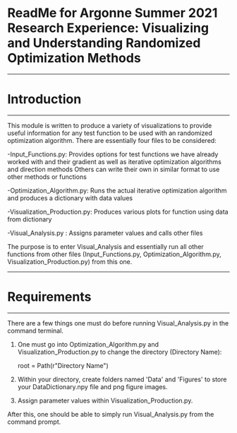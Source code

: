 # ReadMe for Argonne Summer 2021 Research Experience: Visualizing and Understanding Randomized Optimization Methods

--------------------------------------------------------------------------------------
# Introduction
--------------------------------------------------------------------------------------
This module is written to produce a variety of visualizations to provide useful information for any test function to be used with an randomized optimization algorithm. There are essentially four files to be considered: 

-Input_Functions.py: Provides options for test functions we have already worked with and their gradient as well as iterative optimization algorithms and direction methods
			Others can write their own in similar format to use other methods or functions

-Optimization_Algorithm.py: Runs the actual iterative optimization algorithm and produces a dictionary with data values

-Visualization_Production.py: Produces various plots for function using data from dictionary

-Visual_Analysis.py : Assigns parameter values and calls other files 

The purpose is to enter Visual_Analysis and essentially run all other functions from other files (Input_Functions.py, Optimization_Algorithm.py, Visualization_Production.py) from this one. 

--------------------------------------------------------------------------------------
# Requirements
--------------------------------------------------------------------------------------
There are a few things one must do before running Visual_Analysis.py in the command terminal.

1) One must go into Optimization_Algorithm.py and Visualization_Production.py to change the directory (Directory Name):  

	root = Path(r"Directory Name")

2) Within your directory, create folders named 'Data' and 'Figures' to store your DataDictionary.npy file and png figure images.

3) Assign parameter values within Visualization_Production.py.

After this, one should be able to simply run Visual_Analysis.py from the command prompt.
